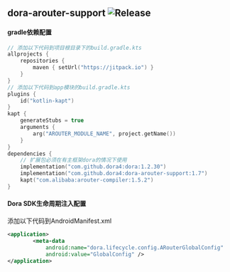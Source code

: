 dora-arouter-support
![Release](https://jitpack.io/v/dora4/dora-arouter-support.svg)
--------------------------------

#### gradle依赖配置

```kotlin
// 添加以下代码到项目根目录下的build.gradle.kts
allprojects {
    repositories {
        maven { setUrl("https://jitpack.io") }
    }
}
// 添加以下代码到app模块的build.gradle.kts
plugins {
    id("kotlin-kapt")
}
kapt {
    generateStubs = true
    arguments {
        arg("AROUTER_MODULE_NAME", project.getName())
    }
}
dependencies {
    // 扩展包必须在有主框架dora的情况下使用
    implementation("com.github.dora4:dora:1.2.30")
    implementation("com.github.dora4:dora-arouter-support:1.7")
    kapt("com.alibaba:arouter-compiler:1.5.2")
}
```
#### Dora SDK生命周期注入配置
添加以下代码到AndroidManifest.xml
```xml
<application>
        <meta-data
            android:name="dora.lifecycle.config.ARouterGlobalConfig"
            android:value="GlobalConfig" />
</application>
```
